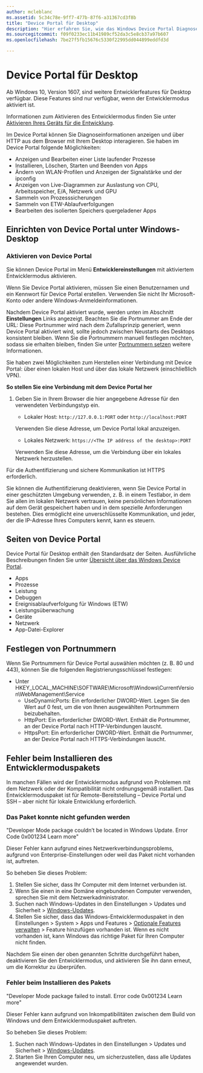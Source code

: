 ```yaml
---
author: mcleblanc
ms.assetid: 5c34c78e-9ff7-477b-87f6-a31367cd3f8b
title: "Device Portal für Desktop"
description: "Hier erfahren Sie, wie das Windows Device Portal Diagnose und Automatisierung auf dem Windows-Desktop öffnet."
ms.sourcegitcommit: f09f0233ec11b41989cf52da3c5e8cb37a97b607
ms.openlocfilehash: 7be27f5fb15676c5330f22995dd044899eddfd3d

---
```

# Device Portal für Desktop

Ab Windows 10, Version 1607, sind weitere Entwicklerfeatures für Desktop verfügbar. Diese Features sind nur verfügbar, wenn der Entwicklermodus aktiviert ist.

Informationen zum Aktivieren des Entwicklermodus finden Sie unter [Aktivieren Ihres Geräts für die Entwicklung](../get-started/enable-your-device-for-development.md).

Im Device Portal können Sie Diagnoseinformationen anzeigen und über HTTP aus dem Browser mit Ihrem Desktop interagieren. Sie haben im Device Portal folgende Möglichkeiten:
- Anzeigen und Bearbeiten einer Liste laufender Prozesse
- Installieren, Löschen, Starten und Beenden von Apps
- Ändern von WLAN-Profilen und Anzeigen der Signalstärke und der ipconfig
- Anzeigen von Live-Diagrammen zur Auslastung von CPU, Arbeitsspeicher, E/A, Netzwerk und GPU
- Sammeln von Prozesssicherungen
- Sammeln von ETW-Ablaufverfolgungen 
- Bearbeiten des isolierten Speichers quergeladener Apps

## Einrichten von Device Portal unter Windows-Desktop

### Aktivieren von Device Portal

Sie können Device Portal im Menü **Entwicklereinstellungen** mit aktiviertem Entwicklermodus aktivieren.  

Wenn Sie Device Portal aktivieren, müssen Sie einen Benutzernamen und ein Kennwort für Device Portal erstellen. Verwenden Sie nicht Ihr Microsoft-Konto oder andere Windows-Anmeldeinformationen.  

Nachdem Device Portal aktiviert wurde, werden unten im Abschnitt **Einstellungen** Links angezeigt. Beachten Sie die Portnummer am Ende der URL: Diese Portnummer wird nach dem Zufallsprinzip generiert, wenn Device Portal aktiviert wird, sollte jedoch zwischen Neustarts des Desktops konsistent bleiben. Wenn Sie die Portnummern manuell festlegen möchten, sodass sie erhalten bleiben, finden Sie unter [Portnummern setzen](device-portal-desktop.md#setting-port-numbers) weitere Informationen.

Sie haben zwei Möglichkeiten zum Herstellen einer Verbindung mit Device Portal: über einen lokalen Host und über das lokale Netzwerk (einschließlich VPN).

**So stellen Sie eine Verbindung mit dem Device Portal her**

1. Geben Sie in Ihrem Browser die hier angegebene Adresse für den verwendeten Verbindungstyp ein.

    - Lokaler Host: `http://127.0.0.1:PORT` oder `http://localhost:PORT`

    Verwenden Sie diese Adresse, um Device Portal lokal anzuzeigen.
    
    - Lokales Netzwerk: `https://<The IP address of the desktop>:PORT`

    Verwenden Sie diese Adresse, um die Verbindung über ein lokales Netzwerk herzustellen.

Für die Authentifizierung und sichere Kommunikation ist HTTPS erforderlich.

Sie können die Authentifizierung deaktivieren, wenn Sie Device Portal in einer geschützten Umgebung verwenden, z. B. in einem Testlabor, in dem Sie allen im lokalen Netzwerk vertrauen, keine persönlichen Informationen auf dem Gerät gespeichert haben und in dem spezielle Anforderungen bestehen. Dies ermöglicht eine unverschlüsselte Kommunikation, und jeder, der die IP-Adresse Ihres Computers kennt, kann es steuern.

## Seiten von Device Portal

Device Portal für Desktop enthält den Standardsatz der Seiten. Ausführliche Beschreibungen finden Sie unter [Übersicht über das Windows Device Portal](device-portal.md).

- Apps
- Prozesse
- Leistung
- Debuggen
- Ereignisablaufverfolgung für Windows (ETW)
- Leistungsüberwachung
- Geräte
- Netzwerk
- App-Datei-Explorer 

## Festlegen von Portnummern

Wenn Sie Portnummern für Device Portal auswählen möchten (z. B. 80 und 443), können Sie die folgenden Registrierungsschlüssel festlegen:

- Unter HKEY_LOCAL_MACHINE\SOFTWARE\Microsoft\Windows\CurrentVersion\WebManagement\Service
    - UseDynamicPorts: Ein erforderlicher DWORD-Wert. Legen Sie den Wert auf 0 fest, um die von Ihnen ausgewählten Portnummern beizubehalten.
    - HttpPort: Ein erforderlicher DWORD-Wert. Enthält die Portnummer, an der Device Portal nach HTTP-Verbindungen lauscht.  
    - HttpsPort: Ein erforderlicher DWORD-Wert. Enthält die Portnummer, an der Device Portal nach HTTPS-Verbindungen lauscht.

## Fehler beim Installieren des Entwicklermoduspakets
In manchen Fällen wird der Entwicklermodus aufgrund von Problemen mit dem Netzwerk oder der Kompatibilität nicht ordnungsgemäß installiert. Das Entwicklermoduspaket ist für Remote-Bereitstellung – Device Portal und SSH – aber nicht für lokale Entwicklung erforderlich.  

### Das Paket konnte nicht gefunden werden

"Developer Mode package couldn’t be located in Windows Update. Error Code 0x001234 Learn more"   

Dieser Fehler kann aufgrund eines Netzwerkverbindungsproblems, aufgrund von Enterprise-Einstellungen oder weil das Paket nicht vorhanden ist, auftreten. 

So beheben Sie dieses Problem:

1. Stellen Sie sicher, dass Ihr Computer mit dem Internet verbunden ist. 
2. Wenn Sie einen in eine Domäne eingebundenen Computer verwenden, sprechen Sie mit dem Netzwerkadministrator. 
3. Suchen nach Windows-Updates in den Einstellungen > Updates und Sicherheit > [Windows-Updates](ms-settings:windowsupdate).
4. Stellen Sie sicher, dass das Windows-Entwicklermoduspaket in den Einstellungen > System > Apps und Features > [Optionale Features verwalten](ms-settings:optionalfeatures) > Feature hinzufügen vorhanden ist. Wenn es nicht vorhanden ist, kann Windows das richtige Paket für Ihren Computer nicht finden. 

Nachdem Sie einen der oben genannten Schritte durchgeführt haben, deaktivieren Sie den Entwicklermodus, und aktivieren Sie ihn dann erneut, um die Korrektur zu überprüfen. 


### Fehler beim Installieren des Pakets

"Developer Mode package failed to install. Error code 0x001234  Learn more"

Dieser Fehler kann aufgrund von Inkompatibilitäten zwischen dem Build von Windows und dem Entwicklermoduspaket auftreten. 

So beheben Sie dieses Problem:

1. Suchen nach Windows-Updates in den Einstellungen > Updates und Sicherheit > [Windows-Updates](ms-settings:windowsupdate).
2. Starten Sie Ihren Computer neu, um sicherzustellen, dass alle Updates angewendet wurden.



<!--HONumber=Jun16_HO4-->


